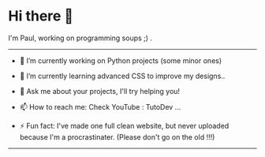 # Hi there 👋

I'm Paul, working on programming soups ;) .

---

- 🔭 I’m currently working on Python projects (some minor ones)
- 🌱 I’m currently learning advanced CSS to improve my designs..
- 💬 Ask me about your projects, I'll try helping you!
- 📫 How to reach me: Check YouTube : TutoDev ...


- ⚡ Fun fact: I've made one full clean website, but never uploaded because I'm a procrastinater.
(Please don't go on the old !!!)


---
